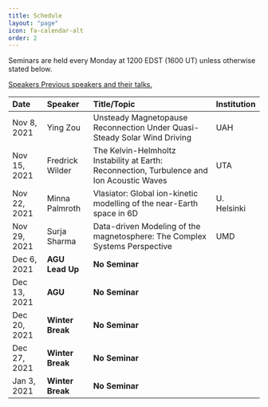 ```yaml
---
title: Schedule
layout: "page"
icon: fa-calendar-alt
order: 2
---
```


Seminars are held every Monday at 1200 EDST (1600 UT) unless otherwise stated below.

<a href="seminars" class="icon fa-user-astronaut"><span class="label">Speakers</span> Previous speakers and their talks.</a>
<br>

| Date |Speaker | Title/Topic | Institution |
|:-----|:-------|:------|:------------|
| Nov 8, 2021 | Ying Zou | Unsteady Magnetopause Reconnection Under Quasi-Steady Solar Wind Driving | UAH | 
| Nov 15, 2021 | Fredrick Wilder | The Kelvin-Helmholtz Instability at Earth: Reconnection, Turbulence and Ion Acoustic Waves | UTA |
| Nov 22, 2021 | Minna Palmroth | Vlasiator: Global ion-kinetic modelling of the near-Earth space in 6D | U. Helsinki | 
| Nov 29, 2021 | Surja Sharma | Data-driven Modeling of the magnetosphere: The Complex Systems Perspective | UMD |
| Dec 6, 2021 | **AGU Lead Up** | **No Seminar** |
| Dec 13, 2021 | **AGU** | **No Seminar** |
| Dec 20, 2021 | **Winter Break** | **No Seminar** |
| Dec 27, 2021 | **Winter Break** | **No Seminar** |
| Jan 3, 2021 | **Winter Break** | **No Seminar** |
